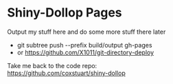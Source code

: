 # Shiny-Dollop Pages
Output my stuff here and do some more stuff there later
* git subtree push --prefix build/output gh-pages
* or https://github.com/X1011/git-directory-deploy

Take me back to the code repo:\
https://github.com/coxstuart/shiny-dollop
